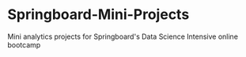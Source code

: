 # Springboard-Mini-Projects
Mini analytics projects for Springboard's Data Science Intensive online bootcamp
